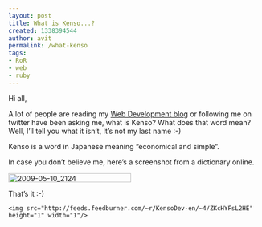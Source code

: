 ```yaml
---
layout: post
title: What is Kenso...?
created: 1338394544
author: avit
permalink: /what-kenso
tags:
- RoR
- web
- ruby
---
```

<p>Hi all,</p>

<p>A lot of people are reading my <a href='http://www.kensodev.com/' title='Web Development Blog'>Web Development blog</a> or following me on twitter have been asking me, what is Kenso? What does that word mean? Well, I’ll tell you what it isn’t, It’s not my last name :-)</p>

<p>Kenso is a word in Japanese meaning “economical and simple”.</p>

<p>In case you don’t believe me, here’s a screenshot from a dictionary online.</p>
<a href='http://www.kensodev.com/wp-content/uploads/2009/05/20090510-2124.png'><img alt='2009-05-10_2124' border='0' height='18' src='http://www.kensodev.com/wp-content/uploads/2009/05/20090510-2124-thumb.png' style='display: inline; border: 0px;' title='2009-05-10_2124' width='244' /></a>
<p>That’s it :-)</p>
      
    <img src="http://feeds.feedburner.com/~r/KensoDev-en/~4/ZKcHYFsL2HE" height="1" width="1"/>
